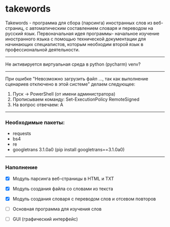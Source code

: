 # takewords
Takewords - программа для сбора (парсинга) иностранных слов из веб-страниц, с автоматическим составлением словаря и переводом на русский язык.
Первоначальная идея программы- начальное изучение иностранного языка с помощью технической документации для начинающих специалистов, которым необходим второй язык в профессиональной деятельности.
____________________________________________________________
Не активируется виртуальная среда в python (pycharm) venv? 
____________________________________________________________
При ошибке "Невозможно загрузить файл ..., так как выполнение сценариев отключено в этой системе" делаем следующее:
1. Пуск -> PowerShell (от имени администратора)
2. Прописываем команду: Set-ExecutionPolicy RemoteSigned
3. На вопрос отвечаем: А
_____________________________________________________________
### Необходимые пакеты:
- requests
- bs4
- re
- googletrans 3.1.0a0 (pip install googletrans==3.1.0a0)
_________________________
### Наполнение

- [x] Модуль парсинга веб-страницы в HTML и TXT
- [x] Модуль создания файла со словами из текста
- [x] Модуль создания словаря с переводом слов и отсевом повторов
- [ ] Основная программа для изучения слов
- [ ] GUI (графический интерфейс)

